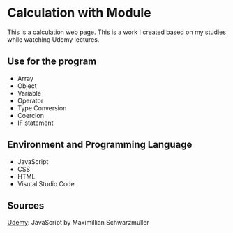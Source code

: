 # Calculation with Module

This is a calculation web page. This is a work I created based on my studies while watching Udemy lectures. 

## Use for the program 
- Array
- Object
- Variable
- Operator
- Type Conversion
- Coercion
- IF statement


## Environment and Programming Language
- JavaScript
- CSS
- HTML
- Visutal Studio Code

## Sources

[Udemy](https://www.udemy.com): JavaScript by Maximillian Schwarzmuller 
